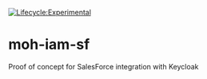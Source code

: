 [![Lifecycle:Experimental](https://img.shields.io/badge/Lifecycle-Experimental-339999)](https://github.com/bcgov/repomountie/blob/master/doc/lifecycle-badges.md)

# moh-iam-sf
Proof of concept for SalesForce integration with Keycloak
